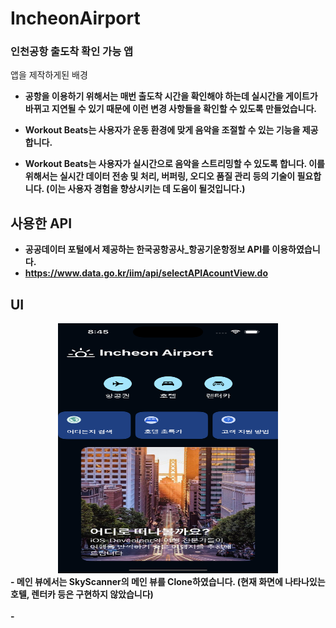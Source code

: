 # IncheonAirport

### 인천공항 출도착 확인 가능 앱

  앱을 제작하게된 배경
  
  - <b>공항을 이용하기 위해서는 매번 출도착 시간을 확인해야 하는데 실시간을 게이트가 바뀌고 지연될 수 있기 때문에 이런 변경 사항들을 확인할 수 있도록 만들었습니다.
    
  - <b>Workout Beats는 사용자가 운동 환경에 맞게 음악을 조절할 수 있는 기능을 제공합니다.
    
  - <b>Workout Beats는 사용자가 실시간으로 음악을 스트리밍할 수 있도록 합니다. 이를 위해서는 실시간 데이터 전송 및 처리, 버퍼링, 오디오 품질 관리 등의 기술이 필요합니다. (이는 사용자 경험을 향상시키는 데 도움이 될것입니다.)


<h2>사용한 API</h2>

  - 공공데이터 포털에서 제공하는 한국공항공사_항공기운항정보 API를 이용하였습니다.
  - https://www.data.go.kr/iim/api/selectAPIAcountView.do


<h2>UI</h2>

<div align="center">
  <img width="70%" src="https://github.com/iOS-Developer-KR/Clone_Skyscanner/blob/main/images/Simulator%20Screenshot%20-%20iPhone%2015%20Pro%20-%202024-05-22%20at%2020.45.22.png" width="200" height="400"/>
</div>
- 메인 뷰에서는 SkyScanner의 메인 뷰를 Clone하였습니다. (현재 화면에 나타나있는 호텔, 렌터카 등은 구현하지 않았습니다)
<br>
<br>
  - 
<div align="center">
  <img width="40%" src=""/>
</div>
